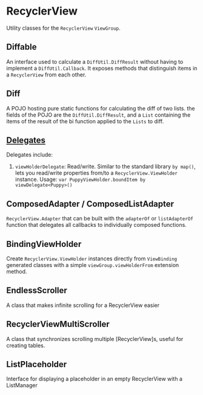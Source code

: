 # RecyclerView

Utility classes for the ```RecyclerView``` ```ViewGroup```.

## Diffable

An interface used to calculate a ```DiffUtil.DiffResult``` without having to implement a ```DiffUtil.Callback```.
It exposes methods that distinguish items in a ```RecyclerView``` from each other.

## Diff

A POJO hosting pure static functions for calculating the diff of two lists. the fields of the POJO
are the ```DiffUtil.DiffResult```, and a ```List``` containing the items of the result of the
bi function applied to the ```Lists``` to diff.


## [Delegates](https://kotlinlang.org/docs/reference/delegation.html)

Delegates include:

1. `viewHolderDelegate`: Read/write. Similar to the standard library `by map()`, lets you read/write properties from/to a `RecyclerView.ViewHolder` instance.
    Usage:
        ```
        var PuppyViewHolder.boundItem by viewDelegate<Puppy>()
        ```

## ComposedAdapter / ComposedListAdapter

```RecyclerView.Adapter``` that can be built with the `adapterOf` or `listAdapterOf` function that delegates all callbacks to individually composed functions.

## BindingViewHolder

Create ```RecyclerView.ViewHolder``` instances directly from ```ViewBinding``` generated classes with a simple ```viewGroup.viewHolderFrom``` extension method.

## EndlessScroller

A class that makes infinite scrolling for a RecyclerView easier

## RecyclerViewMultiScroller

A class that synchronizes scrolling multiple [RecyclerView]s, useful for creating tables.

## ListPlaceholder

Interface for displaying a placeholder in an empty RecyclerView with a ListManager




